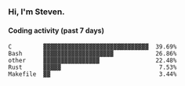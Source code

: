 ### Hi, I'm Steven.

#### Coding activity (past 7 days)
```
C         ▓▓▓▓▓▓▓▓▓▓▓▓▓▓▓▓▓▓▓▓▓▓▓▓▓▓▓▓▓▓  39.69%
Bash      ▓▓▓▓▓▓▓▓▓▓▓▓▓▓▓▓▓▓▓▓            26.86%
other     ▓▓▓▓▓▓▓▓▓▓▓▓▓▓▓▓                22.48%
Rust      ▓▓▓▓▓                            7.53%
Makefile  ▓▓                               3.44%
```

